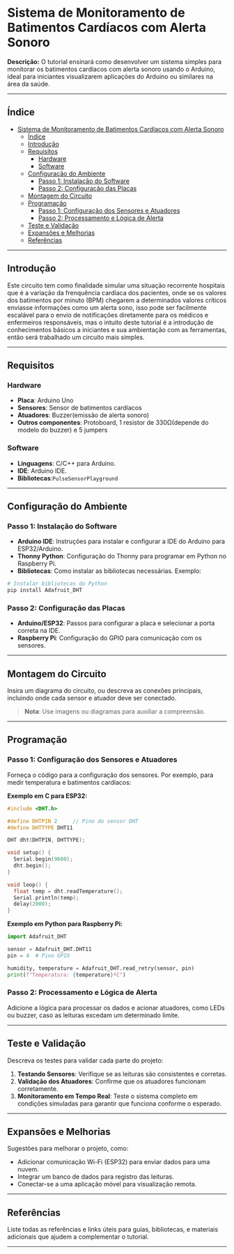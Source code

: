 # Sistema de Monitoramento de Batimentos Cardíacos com Alerta Sonoro

**Descrição:** O tutorial ensinará como desenvolver um sistema simples para monitorar os batimentos cardíacos com alerta sonoro usando o Arduino, ideal para iniciantes visualizarem aplicações do Arduino ou similares na área da saúde.

---

## Índice

- [Sistema de Monitoramento de Batimentos Cardíacos com Alerta Sonoro](#sistema-de-monitoramento-de-batimentos-cardíacos-com-alerta-sonoro)
  - [Índice](#índice)
  - [Introdução](#introdução)
  - [Requisitos](#requisitos)
    - [Hardware](#hardware)
    - [Software](#software)
  - [Configuração do Ambiente](#configuração-do-ambiente)
    - [Passo 1: Instalação do Software](#passo-1-instalação-do-software)
    - [Passo 2: Configuração das Placas](#passo-2-configuração-das-placas)
  - [Montagem do Circuito](#montagem-do-circuito)
  - [Programação](#programação)
    - [Passo 1: Configuração dos Sensores e Atuadores](#passo-1-configuração-dos-sensores-e-atuadores)
    - [Passo 2: Processamento e Lógica de Alerta](#passo-2-processamento-e-lógica-de-alerta)
  - [Teste e Validação](#teste-e-validação)
  - [Expansões e Melhorias](#expansões-e-melhorias)
  - [Referências](#referências)

---

## Introdução

Este circuito tem como finalidade simular uma situação recorrente hospitais que é a variação da frenquência cardíaca dos pacientes, onde se os valores dos batimentos por minuto (BPM) chegarem a determinados valores críticos enviasse informações como um alerta sono, isso pode ser facilmente escalável para o envio de notificações diretamente para os médicos e enfermeiros responsáveis, mas o intuito deste tutorial é a introdução de conhecimentos básicos a iniciantes e sua ambientação com as ferramentas, então será trabalhado um circuito mais simples.

---

## Requisitos

### Hardware

- **Placa**: Arduino Uno
- **Sensores**: Sensor de batimentos cardíacos
- **Atuadores**: Buzzer(emissão de alerta sonoro)
- **Outros componentes**: Protoboard, 1 resistor de 330Ω(depende do modelo do buzzer) e 5 jumpers

### Software

- **Linguagens**: C/C++ para Arduino.
- **IDE**: Arduino IDE.
- **Bibliotecas**:`PulseSensorPlayground`

---

## Configuração do Ambiente

### Passo 1: Instalação do Software

- **Arduino IDE**: Instruções para instalar e configurar a IDE do Arduino para ESP32/Arduino.
- **Thonny Python**: Configuração do Thonny para programar em Python no Raspberry Pi.
- **Bibliotecas**: Como instalar as bibliotecas necessárias. Exemplo:

```bash
# Instalar bibliotecas do Python
pip install Adafruit_DHT
```

### Passo 2: Configuração das Placas

- **Arduino/ESP32**: Passos para configurar a placa e selecionar a porta correta na IDE.
- **Raspberry Pi**: Configuração do GPIO para comunicação com os sensores.

---

## Montagem do Circuito

Insira um diagrama do circuito, ou descreva as conexões principais, incluindo onde cada sensor e atuador deve ser conectado. 

> **Nota**: Use imagens ou diagramas para auxiliar a compreensão.

---

## Programação

### Passo 1: Configuração dos Sensores e Atuadores

Forneça o código para a configuração dos sensores. Por exemplo, para medir temperatura e batimentos cardíacos:

**Exemplo em C para ESP32:**

```cpp
#include <DHT.h>

#define DHTPIN 2     // Pino do sensor DHT
#define DHTTYPE DHT11 

DHT dht(DHTPIN, DHTTYPE);

void setup() {
  Serial.begin(9600);
  dht.begin();
}

void loop() {
  float temp = dht.readTemperature();
  Serial.println(temp);
  delay(2000);
}
```

**Exemplo em Python para Raspberry Pi:**

```python
import Adafruit_DHT

sensor = Adafruit_DHT.DHT11
pin = 4  # Pino GPIO

humidity, temperature = Adafruit_DHT.read_retry(sensor, pin)
print(f"Temperatura: {temperature}ºC")
```

### Passo 2: Processamento e Lógica de Alerta

Adicione a lógica para processar os dados e acionar atuadores, como LEDs ou buzzer, caso as leituras excedam um determinado limite.

---

## Teste e Validação

Descreva os testes para validar cada parte do projeto:

1. **Testando Sensores**: Verifique se as leituras são consistentes e corretas.
2. **Validação dos Atuadores**: Confirme que os atuadores funcionam corretamente.
3. **Monitoramento em Tempo Real**: Teste o sistema completo em condições simuladas para garantir que funciona conforme o esperado.

---

## Expansões e Melhorias

Sugestões para melhorar o projeto, como:

- Adicionar comunicação Wi-Fi (ESP32) para enviar dados para uma nuvem.
- Integrar um banco de dados para registro das leituras.
- Conectar-se a uma aplicação móvel para visualização remota.

---

## Referências

Liste todas as referências e links úteis para guias, bibliotecas, e materiais adicionais que ajudem a complementar o tutorial.

---